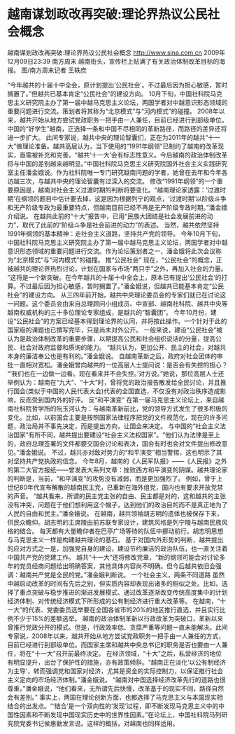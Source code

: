 # 越南谋划政改再突破:理论界热议公民社会概念

越南谋划政改再突破:理论界热议公民社会概念
http://www.sina.com.cn  2009年12月09日23:39  南方周末
越南街头，宣传栏上贴满了有关政治体制改革目标的海报。 图/南方周末记者 王轶庶

“今年越共的十届十中全会，原计划提出‘公民社会’。不过最后因为担心敏感，暂时搁置了。”但越共已基本肯定“公民社会”的建设方向。
10月下旬，中国社科院马克思主义研究院主办了第一届中越马克思主义论坛，两国学者对中越意识形态领域的重要问题进行交流。策划者将其称为“北京模式”与“河内模式”的碰撞。
2008年以来，越共开始从地方尝试党政职务一把手由一人兼任，目前已经进行到部级单位。
中国的“好学生”越南，正选择一条和中国不尽相同的革新路径，而路径的差异还将进一步扩大。
此间专家说，越共中央的理论智囊们，正在为2011年的越共“十一大”做理论准备。越共高层认为，当下使用的“1991年纲领”已制约了越南的改革现实，亟需被补充和完善。“越共‘十一大’会有标志性意义。今后越南的政治体制改革将与中国的差别越来越明显。”中国社科院马克思主义研究院国外社会主义实践研究室主任潘金娥说。作为社科院唯一专门研究越南问题的学者，她曾在去年和今年各访越三次，与越共中央的理论智囊有过深入的交流。
修改“1991年纲领”的一个重要原因是，越南对社会主义过渡时期的判断将要变化。“越南理论家透露：‘过渡时期’在纲领的题目中估计要去掉，这是因为根据列宁的观点，‘过渡时期’以阶级斗争和无产阶级专政为最重要特点，但越南目前已经不再是无产阶级专政时期。”潘金娥介绍说。
在越共此前的“十大”报告中，已用“民族大团结是社会发展前进的动力”，取代了此前的“阶级斗争是社会前进的动力”的表述。
当然，越共依然坚持1991年纲领的基本精神：走社会主义道路，坚持共产党的领导。
今年10月下旬，中国社科院马克思主义研究院主办了第一届中越马克思主义论坛，两国学者对中越意识形态领域的重要问题进行交流。作为论坛策划者之一，潘金娥将此次会议称为“北京模式”与“河内模式”的碰撞。
推“公民社会”
现在，“公民社会”的概念，正被越共的理论界热烈讨论，计划在国家与市场“两只手”之外，再加入社会的力量。
“这将是一个新突破。在今年越共的十届十中全会上，原本已有提出‘公民社会’的打算。不过最后因为担心敏感，暂时搁置了。”潘金娥说，但越共已能基本肯定“公民社会”的建设方向。
从三四年前开始，越共中央理论委员会的专家们就已在讨论这一问题。这个委员会由来自总理顾问小组成员、中宣部、越南社科院、越共中央等越南权威机构的三十多位理论专家组成，是越共的“智囊团”。
今年10月份，建设“公民社会”的方案已经基本得到理论界的认同，并将按此操作。一个针对于此的国家级的课题也已撰写完毕，只是尚未对外公开。
一般来说，建设“公民社会”被认为是政治体制改革的重要步骤，以期提高公民和社会组织说话的分量，提高公民、社会对政府监督和质询的能力。
“越共认为，更加公开、民主的社会，对越共本身的廉洁奉公也是有利的。”潘金娥说。
自越南革新之后，政府对社会团体的审批一直相对宽松。潘金娥曾向越共的一位高层人士提问说：是否会有失控的担心？
“‘我们也在一边做一边看。现在看来并不会失控。’对方说。”她说，那位高层人士还举例认为：越南在“九大”、“十大”时，曾将党的政治报告散发给全民讨论，并且推行国会(类似于中国的人民代表大会)代表的全国直选，不仅没有对政治秩序造成影响，反而受到国内外的好评。
反“和平演变”
在第一届马克思主义论坛上，来自越南社科院哲学所的阮玉河认为：与越南革新前比，党的领导方式发生了很多积极的变化。比如，以前国会主要是按照国家法律程序把党的文件规范化，现在的许多问题，政治局并不事先决定，而是提出方向，让国会来决定。
与中国的“社会主义法治国家”有所不同，越共提出要建设“社会主义法权国家”。“他们认为法律是至上的，政府总理签署的文件都要交国会讨论和表决，国会有时也会对文件提出修改意见。”潘金娥说。
不过，越共亦对敌对势力的“和平演变”相当警惕，这也明示了其对坚持共产党执政的信念。
今年8月，越南的《人民军队报》——《人民报》之外的第二大官方报纸——曾发表大系列文章：挫败西方和平演变的阴谋。越共理论家的判断是，当前，“和平演变”的攻势没有减弱，而是更加强烈了。
例如，曾于上世纪80年代宣布解散的越南民主党，已重新在海外组党，国内也有要求开放党禁的声音。
“越共看来，所谓的民主党主张的自由、民主都是对的，这和越共的主张没有冲突，问题在于他们想利用这个幌子，达到他们的政治目的而不是真正地为了人民的自由和民主。”潘金娥说。
在越南，越共领袖胡志明的遗体也被保存下来，供民众瞻仰。胡志明的主席陵由前苏联专家设计，建筑风格是列宁陵与越南民族风格的结合。
每天都有大量瞻仰者在巴亭广场等待的队伍中挪动前行。胡志明思想与马克思主义一样是构建越共理论的基石。
基于对国内外形势的判断，越共提出的应对方式之一是，加强党自身的建设，建设节约廉洁的政治队伍，也一直关注着中国共产党的党建工作。
越共“十一大”还将修改党章，“新的纲领可能会对讨论多年的党员经商问题给出明确答案，其他具体内容尚不明确。但今后越共依旧会强调：越南共产党是全民的党。”潘金娥判断说。
一个社会主义，两条不同道路
虽然中越启动改革的时间有先后之别，但实质内容却表现出诸多的相似之处。比如，选择了重点突破与稳步推进的渐进发展模式、通过改革逐渐改变传统高度集中的计划经济体制、对传统经济模式下所形成的公有制经济进行重大改革等。
在越南，“十一大”的代表、党委委员选举要在全国各省市的20%的地区推行直选，并且实行比例不少于15%的差额选举。
越南的政治体制革新以行政改革为突破口，革新以来曾推行党政分开的模式。但是，行政效率低、贪腐严重等问题一直未能解决。此间专家说，2008年以来，越共开始从地方尝试党政职务一把手由一人兼任的方式，目前已经进行到部级单位。而国家主席和越共中央总书记的职务是否也要由一人兼任，将在“十一大”召开前最终决定。
在经济领域，“十大”之后，私营经济的地位有明显提升，出台了保护性的措施，亦有政策倾斜。“越南正在淡化‘以公有制经济为主导’，转而强调党和国家对经济，尤其是资金的实际控制力，以保证推行社会主义定向的市场经济体制。”潘金娥说。
“越南对中国选择经济改革先行的道路也很尊重。”潘金娥说，“他们看来，无所谓先后快慢，改革基于的现实不同，路径自然会有差别。”
事实上，两国在理论创新方面，也都选择了马克思主义与本国现实相结合的出发点。“‘结合’是一个双向性的‘发现’过程，即不断发现马克思主义中的中国性因素和不断发现中国现实历史中的世界性因素。”在论坛上，中国社科院马列研究院党委书记侯惠勤发言说。这样的概括，对越南也同样适用。

